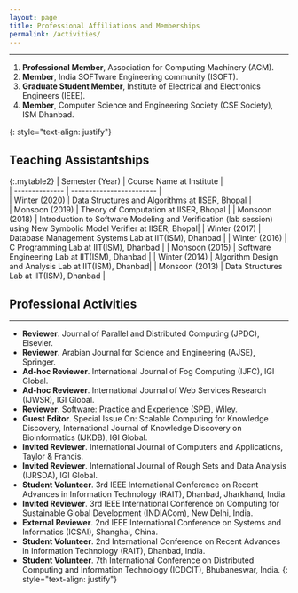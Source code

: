 ```yaml
---
layout: page
title: Professional Affiliations and Memberships
permalink: /activities/
---
```

---

<ol>
<li><strong>Professional Member</strong>, Association for Computing Machinery (ACM). </li>
<li><strong>Member</strong>, India SOFTware Engineering community (ISOFT). </li>
<li><strong>Graduate Student Member</strong>, Institute of Electrical and Electronics Engineers (IEEE). </li>
<li><strong>Member</strong>, Computer Science and Engineering Society (CSE Society), ISM Dhanbad. </li>
</ol>{: style="text-align: justify"}

## Teaching Assistantships

{:.mytable2}
| Semester (Year) | Course Name at Institute   |                       
| --------------  | ------------------------   |   
| Winter (2020)    | Data Structures and Algorithms at IISER, Bhopal |  
| Monsoon (2019)   | Theory of Computation at IISER, Bhopal         | 
| Monsoon (2018)   | Introduction to Software Modeling and Verification (lab session) using New Symbolic Model Verifier at IISER, Bhopal|
| Winter (2017)    | Database Management Systems Lab at IIT(ISM), Dhanbad | 
| Winter (2016)    | C Programming Lab at IIT(ISM), Dhanbad               | 
| Monsoon (2015)   | Software Engineering Lab at IIT(ISM), Dhanbad      | 
| Winter (2014)    | Algorithm Design and Analysis Lab at IIT(ISM), Dhanbad| 
| Monsoon (2013)   | Data Structures Lab at IIT(ISM), Dhanbad              | 


## Professional Activities
---
- **Reviewer**. Journal of Parallel and Distributed Computing (JPDC), Elsevier.
- **Reviewer**. Arabian Journal for Science and Engineering (AJSE), Springer.
- **Ad-hoc Reviewer**. International Journal of Fog Computing (IJFC), IGI Global.
- **Ad-hoc Reviewer**. International Journal of Web Services Research (IJWSR), IGI Global.
- **Reviewer**. Software: Practice and Experience (SPE), Wiley.
- **Guest Editor**. Special Issue On: Scalable Computing for Knowledge Discovery, International Journal of Knowledge Discovery on Bioinformatics (IJKDB), IGI Global.
- **Invited Reviewer**. International Journal of Computers and Applications, Taylor & Francis.
- **Invited Reviewer**. International Journal of Rough Sets and Data Analysis (IJRSDA), IGI Global.
- **Student Volunteer**. 3rd IEEE International Conference on Recent Advances in Information Technology (RAIT), Dhanbad, Jharkhand, India.
- **Invited Reviewer**. 3rd IEEE International Conference on Computing for Sustainable Global Development (INDIACom), New Delhi, India.
- **External Reviewer**. 2nd IEEE International Conference on Systems and Informatics (ICSAI), Shanghai, China.
- **Student Volunteer**. 2nd International Conference on Recent Advances in Information Technology (RAIT), Dhanbad, India.
- **Student Volunteer**. 7th International Conference on Distributed Computing and Information Technology (ICDCIT), Bhubaneswar, India.
{: style="text-align: justify"}




